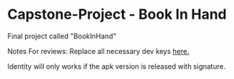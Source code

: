 # Capstone-Project - Book In Hand
Final project called "BookInHand"

Notes For reviews:
Replace all necessary dev keys [here.](https://github.com/JonathanImperato/Capstone-Project/blob/master/app/src/main/res/values/strings.xml#L134)

Identity will only works if the apk version is released with signature.
